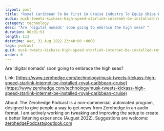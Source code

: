 ```yaml
---
layout: post
title: "Royal Caribbean To Be First In Cruise Industry To Equip Ships With &quot;Kickass&quot; Starlink Internet"
audio: musk-tweets-kickass-high-speed-starlink-internet-be-installed-royal-caribbean-cruise-0
category: technology
desc: "Are 'digital nomads' soon going to embrace the high seas? "
duration: 00:01:53
length: 113
datetime: Wed, 31 Aug 2022 23:40:00 +0000
tags: podcast
guid: musk-tweets-kickass-high-speed-starlink-internet-be-installed-royal-caribbean-cruise-0
order: 0
---
```

Are 'digital nomads' soon going to embrace the high seas? 

Link: [https://www.zerohedge.com/technology/musk-tweets-kickass-high-speed-starlink-internet-be-installed-royal-caribbean-cruise](https://www.zerohedge.com/technology/musk-tweets-kickass-high-speed-starlink-internet-be-installed-royal-caribbean-cruise)

About: The Zerohedge Podcast is a non-commercial, automated program, designed to give people a way to get news from Zerohedge in an audio format.  I am actively working on tweaking and improving the setup to create a better listening experience (August 2022).  Suggestions are welcome: [zerohedgePodcast@outlook.com](mailto:zerohedgePodcast@outlook.com)